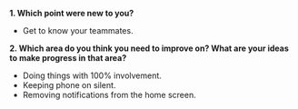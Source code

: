**1. Which point were new to you?**
* Get to know your teammates.

**2. Which area do you think you need to improve on? What are your ideas to make progress in that area?**
* Doing things with 100% involvement.
* Keeping phone on silent. 
* Removing notifications from the home screen. 
